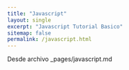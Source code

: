 ```yaml
---
title: "Javascript"
layout: single
excerpt: "Javascript Tutorial Basico"
sitemap: false
permalink: /javascript.html
---
```


Desde archivo _pages/javascript.md

